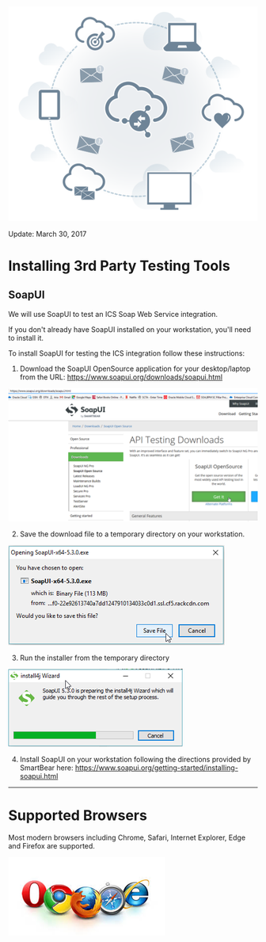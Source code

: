 ![](images/300/HeaderImage.png)  

Update: March 30, 2017

# Installing 3rd Party Testing Tools

## SoapUI

We will use SoapUI to test an ICS Soap Web Service integration.

If you don't already have SoapUI installed on your workstation, you'll need to install it.

To install SoapUI for testing the ICS integration follow these instructions:

1. Download the SoapUI OpenSource application for your desktop/laptop from the URL: <https://www.soapui.org/downloads/soapui.html>

![](images/studentguide/image001.png)

2. Save the download file to a temporary directory on your workstation.

![](images/studentguide/image002.png)

3. Run the installer from the temporary directory

![](images/studentguide/image003.png)

4. Install SoapUI on your workstation following the directions provided by SmartBear here: <https://www.soapui.org/getting-started/installing-soapui.html> 

---

# Supported Browsers

Most modern browsers including Chrome, Safari, Internet Explorer, Edge and Firefox are supported.

![](images/browsers.jpeg)
